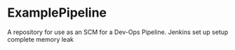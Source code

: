 # ExamplePipeline
A repository for use as an SCM for a Dev-Ops Pipeline.
Jenkins set up
setup complete
memory leak